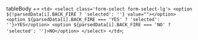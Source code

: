 tableBody += `<td>
                                                <select class='form-select form-select-lg'>
                                                <option ${!parsedData[i].BACK_FIRE ? 'selected': ''} value=""></option>
                                                <option ${parsedData[i].BACK_FIRE === 'YES' ? 'selected': ''}>YES</option>
                                                <option ${parsedData[i].BACK_FIRE === 'NO' ? 'selected': ''}>NO</option>
                                                </select>
                                              </td>`;
